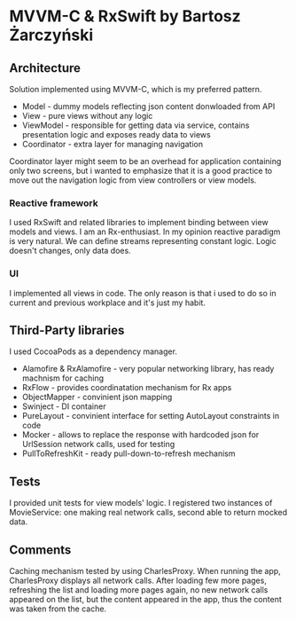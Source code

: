 # MVVM-C & RxSwift by Bartosz Żarczyński

## Architecture

Solution implemented using MVVM-C, which is my preferred pattern. 

* Model - dummy models reflecting json content donwloaded from API
* View - pure views without any logic
* ViewModel - responsible for getting data via service, contains presentation logic and exposes ready data to views
* Coordinator - extra layer for managing navigation

Coordinator layer might seem to be an overhead for application containing only two screens, but i wanted to emphasize that it is a good practice to move out the navigation logic from view controllers or view models. 

### Reactive framework

I used RxSwift and related libraries to implement binding between view models and views. 
I am an Rx-enthusiast. In my opinion reactive paradigm is very natural. We can define streams representing constant logic. Logic doesn't changes, only data does. 

### UI

I implemented all views in code. The only reason is that i used to do so in current and previous workplace and it's just my habit. 

## Third-Party libraries

I used CocoaPods as a dependency manager. 

* Alamofire & RxAlamofire - very popular networking library, has ready machnism for caching
* RxFlow - provides coordinatation mechanism for Rx apps
* ObjectMapper - convinient json mapping
* Swinject - DI container
* PureLayout - convinient interface for setting AutoLayout constraints in code
* Mocker - allows to replace the response with hardcoded json for UrlSession network calls, used for testing
* PullToRefreshKit - ready pull-down-to-refresh mechanism 

## Tests

I provided unit tests for view models' logic. 
I registered two instances of MovieService: one making real network calls, second able to return mocked data. 

## Comments

Caching mechanism tested by using CharlesProxy. When running the app, CharlesProxy displays all network calls. After loading few more pages, refreshing the list and loading more pages again, no new network calls appeared on the list, but the content appeared in the app, thus the content was taken from the cache. 
